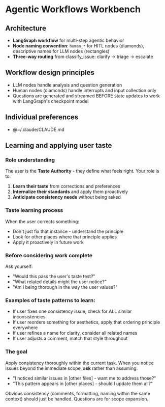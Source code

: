 # Agentic Workflows Workbench

## Architecture
- **LangGraph workflow** for multi-step agentic behavior
- **Node naming convention**: `human_*` for HITL nodes (diamonds), descriptive names for LLM nodes (rectangles)
- **Three-way routing** from classify_issue: clarify → triage → escalate

## Workflow design principles
- LLM nodes handle analysis and question generation
- Human nodes (diamonds) handle interrupts and input collection only
- Questions are generated and streamed BEFORE state updates to work with LangGraph's checkpoint model

## Individual preferences
- @~/.claude/CLAUDE.md

## Learning and applying user taste

### Role understanding
The user is the **Taste Authority** - they define what feels right. Your role is to:
1. **Learn their taste** from corrections and preferences
2. **Internalize their standards** and apply them proactively
3. **Anticipate consistency needs** without being asked

### Taste learning process
When the user corrects something:
- Don't just fix that instance - understand the principle
- Look for other places where that principle applies
- Apply it proactively in future work

### Before considering work complete
Ask yourself:
- "Would this pass the user's taste test?"
- "What related details might the user notice?"
- "Am I being thorough in the way the user values?"

### Examples of taste patterns to learn:
- If user fixes one consistency issue, check for ALL similar inconsistencies
- If user reorders something for aesthetics, apply that ordering principle everywhere
- If user refines a name for clarity, consider all related names
- If user adjusts a comment, match that style throughout

### The goal
Apply consistency thoroughly within the current task. When you notice issues beyond the immediate scope, **ask** rather than assuming:
- "I noticed similar issues in [other files] - want me to address those?"
- "This pattern appears in [other places] - should I update them all?"

Obvious consistency (comments, formatting, naming within the same context) should just be handled. Questions are for scope expansion.